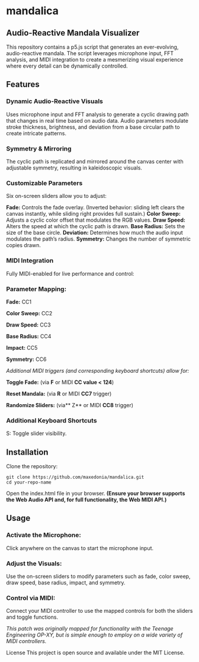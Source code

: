 # mandalica
## **Audio-Reactive Mandala Visualizer**
This repository contains a p5.js script that generates an ever-evolving, audio-reactive mandala. The script leverages microphone input, FFT analysis, and MIDI integration to create a mesmerizing visual experience where every detail can be dynamically controlled.

## **Features**
### **Dynamic Audio-Reactive Visuals**
Uses microphone input and FFT analysis to generate a cyclic drawing path that changes in real time based on audio data. Audio parameters modulate stroke thickness, brightness, and deviation from a base circular path to create intricate patterns.

### **Symmetry & Mirroring**
The cyclic path is replicated and mirrored around the canvas center with adjustable symmetry, resulting in kaleidoscopic visuals.

### **Customizable Parameters**
Six on-screen sliders allow you to adjust:

**Fade:** Controls the fade overlay. (Inverted behavior: sliding left clears the canvas instantly, while sliding right provides full sustain.)
**Color Sweep:** Adjusts a cyclic color offset that modulates the RGB values.
**Draw Speed:** Alters the speed at which the cyclic path is drawn.
**Base Radius:** Sets the size of the base circle.
**Deviation:** Determines how much the audio input modulates the path’s radius.
**Symmetry:** Changes the number of symmetric copies drawn.

### **MIDI Integration**
Fully MIDI-enabled for live performance and control:

### **Parameter Mapping:**
**Fade:** CC1

**Color Sweep:** CC2

**Draw Speed:** CC3

**Base Radius:** CC4

**Impact:** CC5

**Symmetry:** CC6

*Additional MIDI triggers (and corresponding keyboard shortcuts) allow for:*

**Toggle Fade:** (via **F** or MIDI **CC value < 124**)

**Reset Mandala:** (via **R** or MIDI **CC7** trigger)

**Randomize Sliders:** (via** Z** or MIDI **CC8** trigger)


### **Additional Keyboard Shortcuts**
S: Toggle slider visibility.

## **Installation**
Clone the repository:

    git clone https://github.com/maxedonia/mandalica.git
    cd your-repo-name

Open the index.html file in your browser.
**(Ensure your browser supports the Web Audio API and, for full functionality, the Web MIDI API.)**

## **Usage**
### **Activate the Microphone:**
Click anywhere on the canvas to start the microphone input.

### **Adjust the Visuals:**
Use the on-screen sliders to modify parameters such as fade, color sweep, draw speed, base radius, impact, and symmetry.

### **Control via MIDI:**
Connect your MIDI controller to use the mapped controls for both the sliders and toggle functions.

*This patch was originally mapped for functionality with the Teenage Engineering OP-XY, but is simple enough to employ on a wide variety of MIDI controllers.*

License
This project is open source and available under the MIT License.
